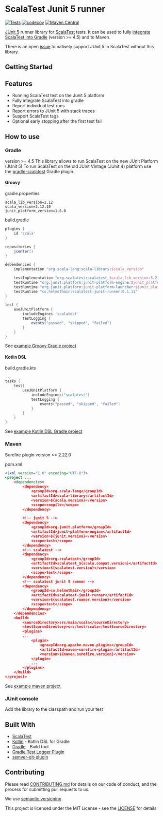 # ScalaTest Junit 5 runner
[![Tests](https://github.com/helmethair-co/scalatest-junit-runner/workflows/Test/badge.svg)](https://github.com/helmethair-co/scalatest-junit-runner/actions?query=workflow%3A%22Test%22+branch%3Amain+event%3Apush)
[![codecov](https://codecov.io/gh/helmethair-co/scalatest-junit-runner/branch/main/graph/badge.svg)](https://codecov.io/gh/helmethair-co/scalatest-junit-runner)
[![Maven Central](https://maven-badges.herokuapp.com/maven-central/co.helmethair/scalatest-junit-runner/badge.svg)](https://maven-badges.herokuapp.com/maven-central/co.helmethair/scalatest-junit-runner)

[JUnit 5](https://junit.org/junit5/docs/current/user-guide/) runner library for [ScalaTest](http://www.scalatest.org/) tests. It can be used to fully [integrate ScalaTest into Gradle](https://www.baeldung.com/junit-5-gradle) (version >= 4.5) and to Maven. 

There is an open [issue](https://github.com/scalatest/scalatest/issues/1454) to natively support JUnit 5 in ScalaTest without this library.

## Getting Started

## Features
* Running ScalaTest test on the Junit 5 platform
* Fully integrate ScalaTest into gradle
* Report individual test runs
* Report errors to JUnit 5 with stack traces
* Support ScalaTest tags
* Optional early stopping after the first test fail

## How to use

### Gradle
version >= 4.5
This library allows to run ScalaTest on the new JUnit Platform (JUnit 5) 
To run ScalaTest on the old JUnit Vintage (JUnit 4) platform use the [gradle-scalatest](https://plugins.gradle.org/plugin/com.github.maiflai.scalatest) Gradle plugin.

#### Groovy
gradle.properties
```properties
scala_lib_version=2.12
scala_version=2.12.10
junit_platform_version=1.6.0
```

build.gradle
```groovy
plugins {
    id 'scala'
}

repositories {
    jcenter()
}

dependencies {
    implementation "org.scala-lang:scala-library:$scala_version"

    testImplementation "org.scalatest:scalatest_$scala_lib_version:3.2.0-M3"
    testRuntime "org.junit.platform:junit-platform-engine:$junit_platform_version"
    testRuntime "org.junit.platform:junit-platform-launcher:$junit_platform_version"
    testRuntime "co.helmethair:scalatest-junit-runner:0.1.11"
}

test {
    useJUnitPlatform {
        includeEngines 'scalatest'
        testLogging {
            events("passed", "skipped", "failed")
        }
    }
}
```

See [example Groovy Gradle project](https://github.com/helmethair-co/scalatest-junit-runner/tree/master/gradle-example)

#### Kotlin DSL
build.gradle.kts
```kotlin
...
tasks {
    test{
        useJUnitPlatform {
            includeEngines("scalatest")
            testLogging {
                events("passed", "skipped", "failed")
            }
        }
    }
}
```

See [example Kotlin DSL Gradle project](https://github.com/helmethair-co/scalatest-junit-runner/tree/master/gradle-kotlin-dsl-example)

### Maven

Surefire plugin version >= 2.22.0

pom.xml
```xml
<?xml version="1.0" encoding="UTF-8"?>
<project ...
    <dependencies>
        <dependency>
            <groupId>org.scala-lang</groupId>
            <artifactId>scala-library</artifactId>
            <version>${scala.version}</version>
            <scope>compile</scope>
        </dependency>

        <!-- junit 5 -->
        <dependency>
            <groupId>org.junit.platform</groupId>
            <artifactId>junit-platform-engine</artifactId>
            <version>${junit.version}</version>
            <scope>test</scope>
        </dependency>
        <!-- scalatest -->
        <dependency>
            <groupId>org.scalatest</groupId>
            <artifactId>scalatest_${scala.compat.version}</artifactId>
            <version>${scalatest.version}</version>
            <scope>test</scope>
        </dependency>
        <!-- scalatest junit 5 runner -->
        <dependency>
            <groupId>co.helmethair</groupId>
            <artifactId>scalatest-junit-runner</artifactId>
            <version>${scalatest.runner.version}</version>
            <scope>test</scope>
        </dependency>
    </dependencies>
    <build>
        <sourceDirectory>src/main/scala</sourceDirectory>
        <testSourceDirectory>src/test/scala</testSourceDirectory>
        <plugins>
        ...
            <plugin>
                <groupId>org.apache.maven.plugins</groupId>
                <artifactId>maven-surefire-plugin</artifactId>
                <version>${maven.surefire.version}</version>
            </plugin>
            ...
        </plugins>
    </build>
</project>

```

See [example maven project](https://github.com/helmethair-co/scalatest-junit-runner/tree/main/maven-example)

### JUnit console

Add the library to the classpath and run your test


## Built With

* [ScalaTest](http://www.scalatest.org)
* [Kotlin](http://kotlinlang.org/) - Kotlin DSL for Gradle
* [Gradle](http://gradle.org/) - Build tool
* [Gradle Test Logger Plugin](https://plugins.gradle.org/plugin/com.adarshr.test-logger) 
* [semver-git-plugin](https://github.com/ilovemilk/semver-git-plugin)


## Contributing

Please read [CONTRIBUTING.md](CONTRIBUTING.md) for details on our code of conduct, and the process for submitting pull requests to us.

We use [semantic versioning](http://semver.org/).

This project is licensed under the MIT License - see the [LICENSE](LICENSE) for details
